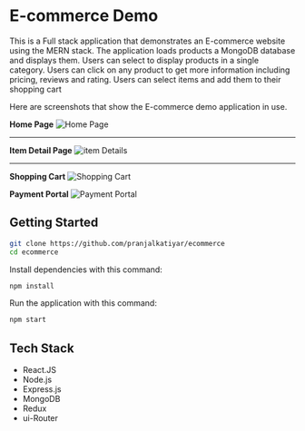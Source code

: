 # E-commerce Demo

This is a Full stack application that demonstrates an E-commerce website using the MERN stack. The application loads products a MongoDB database and displays them. Users can select to display products in a single category. Users can 
click on any product to get more information including pricing, reviews and rating. Users can select items and add them to their shopping cart


Here are screenshots that show the E-commerce demo application in use.

**Home Page**
![Home Page](https://github.com/pranjalkatiyar/ecommerce/assets/76843696/f88995d2-8b06-4d41-b254-7d908c7793de)

---

**Item Detail Page**
![item Details](https://github.com/pranjalkatiyar/ecommerce/assets/76843696/0b70339c-8d9c-44d3-9791-fa196fd2b2f7)


---

**Shopping Cart**
![Shopping Cart](https://github.com/pranjalkatiyar/ecommerce/assets/76843696/8e1e7f66-104d-4b90-87c5-9a6eaecf86fa)

**Payment Portal**
![Payment Portal](https://github.com/pranjalkatiyar/ecommerce/assets/76843696/df805c7e-1e20-4126-94cd-37af542a4d09)

## Getting Started

```bash
git clone https://github.com/pranjalkatiyar/ecommerce
cd ecommerce
```

Install dependencies with this command:
```bash
npm install
```

Run the application with this command:
```bash
npm start
```

## Tech Stack
* React.JS
* Node.js
* Express.js
* MongoDB
* Redux
* ui-Router
